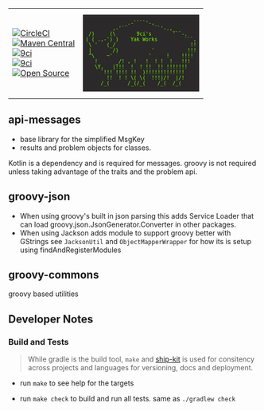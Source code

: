<table><tr><td>

[![CircleCI](https://img.shields.io/circleci/project/github/yakworks/commons/master.svg?longCache=true&style=for-the-badge&logo=circleci)](https://circleci.com/gh/yakworks/commons) \
[![Maven Central](https://maven-badges.herokuapp.com/maven-central/org.yakworks/groovy-commons/badge.svg?style=for-the-badge)](https://maven-badges.herokuapp.com/maven-central/org.yakworks/groovy-commons) \
[![9ci](https://img.shields.io/badge/BUILT%20BY-9ci%20Inc-blue.svg?longCache=true&style=for-the-badge)](http://9ci.com) \
[![9ci](https://img.shields.io/badge/GLUTEN-FREE-pink.svg?longCache=true&style=for-the-badge&logo=Atari)](http://9ci.com) \
[![Open Source](https://badges.frapsoft.com/os/v3/open-source.svg?v=103)](https://yak.works/)

</td>
<td>

<pre style="line-height: normal; background-color:#2b2929; color:#76ff00; font-family: monospace; white-space: pre; font-size: 10px">

              _.-````'-,_
          ,-'`           `'-.,_
  /)     (\       9ci's       '``-.
 ( ( .,-') )    Yak Works         ```,
  \ '   (_/                         !!
  |       /)           '           !!!
  ^\    ~'            '     !    !!!! 
    !      _/! , !   !  ! !  !   !!!   
    \Y,   |!!!  !  ! !!  !! !!!!!!!
      `!!! !!!! !!  )!!!!!!!!!!!!!
        !!  ! ! \( \(  !!!|/!  |/!
      /_(      /_(/_(    /_(  /_(   

</pre>
</td></tr></table>

## api-messages

- base library for the simplified MsgKey
- results and problem objects for classes. 

Kotlin is a dependency and is required for messages.
groovy is not required unless taking advantage of the traits and the problem api. 

## groovy-json

- When using groovy's built in json parsing this 
  adds Service Loader that can load groovy.json.JsonGenerator.Converter in other packages.
- When using Jackson adds module to support groovy better with GStrings
  see `JacksonUtil` and `ObjectMapperWrapper` for how its is setup using findAndRegisterModules

## groovy-commons

groovy based utilities

## Developer Notes

### Build and Tests

> While gradle is the build tool, `make` and [ship-kit](https://github.com/yakworks/shipkit) is used for consitency across projects and languages for versioning, docs and deployment. 

- run `make` to see help for the targets

- run `make check` to build and run all tests. same as `./gradlew check`
